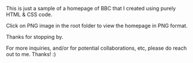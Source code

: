 This is just a sample of a homepage of BBC that I created using purely HTML & CSS code. 

Click on PNG image in the root folder to view the homepage in PNG format. 

Thanks for stopping by. 

For more inquiries, and/or for potential collaborations, etc, please do reach out to me. Thanks! :) 

